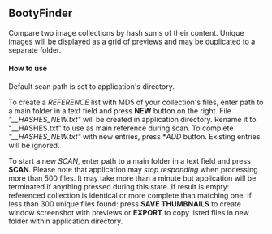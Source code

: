 ## BootyFinder

Compare two image collections by hash sums of their content. Unique images will be displayed as a grid of previews and may be duplicated to a separate folder.

#### How to use
Default scan path is set to application's directory.

To create a *REFERENCE* list with MD5 of your collection's files, enter path to a main folder in a text field and press **NEW** button on the right.
File *"__HASHES_NEW.txt"* will be created in application directory. Rename it to "__HASHES.txt" to use as main reference during scan.
To complete *"__HASHES_NEW.txt"* with new entries, press **ADD* button. Existing entries will be ignored.

To start a new *SCAN*, enter path to a main folder in a text field and press **SCAN**. Please note that application may *stop responding* when processing more than 500 files. It may take more than a minute but application will be terminated if anything pressed during this state.
If result is empty: referenced collection is identical or more complete than matching one.
If less than 300 unique files found: press **SAVE THUMBNAILS** to create window screenshot with previews or **EXPORT** to copy listed files in new folder within application directory.
